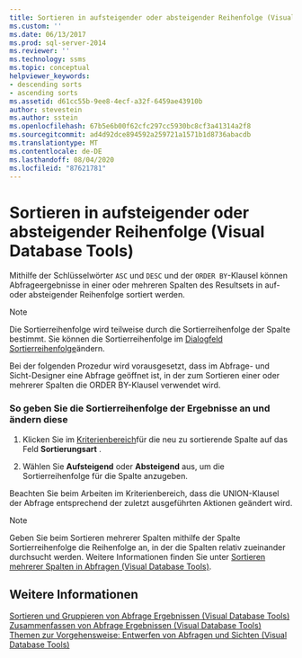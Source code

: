 ```yaml
---
title: Sortieren in aufsteigender oder absteigender Reihenfolge (Visual Database Tools) | Microsoft-Dokumentation
ms.custom: ''
ms.date: 06/13/2017
ms.prod: sql-server-2014
ms.reviewer: ''
ms.technology: ssms
ms.topic: conceptual
helpviewer_keywords:
- descending sorts
- ascending sorts
ms.assetid: d61cc55b-9ee8-4ecf-a32f-6459ae43910b
author: stevestein
ms.author: sstein
ms.openlocfilehash: 67b5e6b00f62cfc297cc5930bc8cf3a41314a2f8
ms.sourcegitcommit: ad4d92dce894592a259721a1571b1d8736abacdb
ms.translationtype: MT
ms.contentlocale: de-DE
ms.lasthandoff: 08/04/2020
ms.locfileid: "87621781"
---
```

# <a name="sort-in-ascending-or-descending-order-visual-database-tools"></a>Sortieren in aufsteigender oder absteigender Reihenfolge (Visual Database Tools)
  Mithilfe der Schlüsselwörter `ASC` und `DESC` und der `ORDER BY`-Klausel können Abfrageergebnisse in einer oder mehreren Spalten des Resultsets in auf- oder absteigender Reihenfolge sortiert werden.  
  
> [!NOTE]  
>  Die Sortierreihenfolge wird teilweise durch die Sortierreihenfolge der Spalte bestimmt. Sie können die Sortierreihenfolge im [Dialogfeld Sortierreihenfolge](visual-database-tools.md)ändern.  
  
 Bei der folgenden Prozedur wird vorausgesetzt, dass im Abfrage- und Sicht-Designer eine Abfrage geöffnet ist, in der zum Sortieren einer oder mehrerer Spalten die ORDER BY-Klausel verwendet wird.  
  
### <a name="to-specify-or-change-the-order-in-which-results-are-sorted"></a>So geben Sie die Sortierreihenfolge der Ergebnisse an und ändern diese  
  
1.  Klicken Sie im [Kriterienbereich](criteria-pane-visual-database-tools.md)für die neu zu sortierende Spalte auf das Feld **Sortierungsart** .  
  
2.  Wählen Sie **Aufsteigend** oder **Absteigend** aus, um die Sortierreihenfolge für die Spalte anzugeben.  
  
 Beachten Sie beim Arbeiten im Kriterienbereich, dass die UNION-Klausel der Abfrage entsprechend der zuletzt ausgeführten Aktionen geändert wird.  
  
> [!NOTE]  
>  Geben Sie beim Sortieren mehrerer Spalten mithilfe der Spalte Sortierreihenfolge die Reihenfolge an, in der die Spalten relativ zueinander durchsucht werden. Weitere Informationen finden Sie unter [Sortieren mehrerer Spalten in Abfragen &#40;Visual Database Tools&#41;](sort-multiple-columns-in-queries-visual-database-tools.md).  
  
## <a name="see-also"></a>Weitere Informationen  
 [Sortieren und Gruppieren von Abfrage Ergebnissen &#40;Visual Database Tools&#41;](sort-and-group-query-results-visual-database-tools.md)   
 [Zusammenfassen von Abfrage Ergebnissen &#40;Visual Database Tools&#41;](summarize-query-results-visual-database-tools.md)   
 [Themen zur Vorgehensweise: Entwerfen von Abfragen und Sichten &#40;Visual Database Tools&#41;](design-queries-and-views-how-to-topics-visual-database-tools.md)  
  
  
